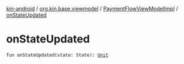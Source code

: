 [kin-android](../../index.md) / [org.kin.base.viewmodel](../index.md) / [PaymentFlowViewModelImpl](index.md) / [onStateUpdated](./on-state-updated.md)

# onStateUpdated

`fun onStateUpdated(state: State): `[`Unit`](https://kotlinlang.org/api/latest/jvm/stdlib/kotlin/-unit/index.html)